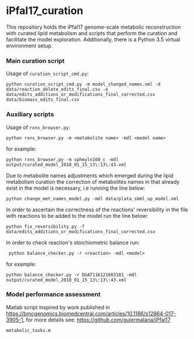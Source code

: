 # iPfal17_curation
This repository holds the iPfal17 genome-scale metabolic reconstruction with curated lipid metabolism and scripts that perform the curation and facilitate the model exploration.
Additionally, there is a Python 3.5 virtual environment setup.

### Main curation script

Usage of ``` curation_script_cmd.py ```: 

```python curation_script_cmd.py -m model_changed_names.xml -d data/reaction_delete_edits_final.csv -e data/edits_additions_or_modifications_final_corrected.csv data/biomass_edits_final.csv```

### Auxiliary scripts

Usage of ``` rxns_browser.py ```:

```python rxns_browser.py -m <metabolite name> -mdl <model name>```

for example:

```python rxns_browser.py -m sphmyln160_c -mdl output/curated_model_2018_01_15_13\:13\:43.xml```

Due to metabolite names adjustments which emerged during the lipid metabolism curation the correction of metabolites names in that already exist in the model is necessary, i.e running the line below:

```python change_met_names_model.py -mdl data/plata_sbml_up_model.xml```

In order to ascertain the correctness of the reactions' reversibility in the file with reactions to be added to the model run the line below:

``` python fix_reversibility.py -f data/edits_additions_or_modifications_final_corrected.csv ```

In order to check reaction's stoichiometric balance run:

``` python balance_checker.py -r <reaction> -mdl <model>```

for example:

``` python balance_checker.py -r DGAT116121603181 -mdl output/curated_model_2018_01_15_13\:13\:43.xml ```

### Model performance assessment 

Matlab script inspired by work published in https://bmcgenomics.biomedcentral.com/articles/10.1186/s12864-017-3905-1, for more details see: https://github.com/gulermalaria/iPfal17

``` metabolic_tasks.m ```
